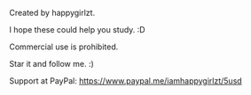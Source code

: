 Created by happygirlzt.

I hope these could help you study. :D

Commercial use is prohibited.

Star it and follow me. :)

Support at PayPal: https://www.paypal.me/iamhappygirlzt/5usd
